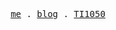 <p align="center">
  <samp>
    <a href="https://dup4.com">me</a> .
    <a href="https://dup4.com/blog">blog</a> .
    <a href="https://ti-1050.github.io/wiki/">TI1050</a>
  </samp>
</p>
